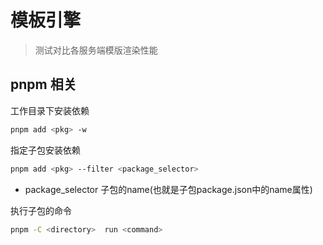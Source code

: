 # 模板引擎

> 测试对比各服务端模版渲染性能


## pnpm 相关
工作目录下安装依赖
```bash
pnpm add <pkg> -w
```

指定子包安装依赖
```bash
pnpm add <pkg> --filter <package_selector>
```
- package_selector 子包的name(也就是子包package.json中的name属性)

执行子包的命令
```sh
pnpm -C <directory>  run <command>
```
